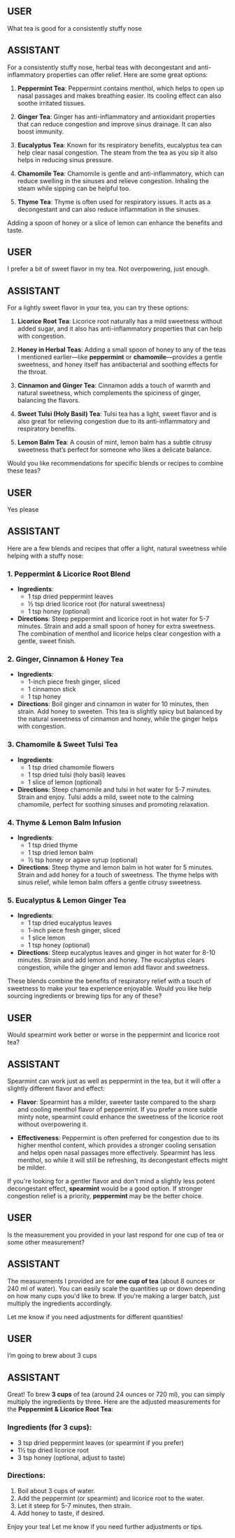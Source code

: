 ## USER
What tea is good for a consistently stuffy nose


## ASSISTANT
For a consistently stuffy nose, herbal teas with decongestant and anti-inflammatory properties can offer relief. Here are some great options:

1. **Peppermint Tea**: Peppermint contains menthol, which helps to open up nasal passages and makes breathing easier. Its cooling effect can also soothe irritated tissues.

2. **Ginger Tea**: Ginger has anti-inflammatory and antioxidant properties that can reduce congestion and improve sinus drainage. It can also boost immunity.

3. **Eucalyptus Tea**: Known for its respiratory benefits, eucalyptus tea can help clear nasal congestion. The steam from the tea as you sip it also helps in reducing sinus pressure.

4. **Chamomile Tea**: Chamomile is gentle and anti-inflammatory, which can reduce swelling in the sinuses and relieve congestion. Inhaling the steam while sipping can be helpful too.

5. **Thyme Tea**: Thyme is often used for respiratory issues. It acts as a decongestant and can also reduce inflammation in the sinuses.

Adding a spoon of honey or a slice of lemon can enhance the benefits and taste.

## USER
I prefer a bit of sweet flavor in my tea. Not overpowering, just enough. 

## ASSISTANT
For a lightly sweet flavor in your tea, you can try these options:

1. **Licorice Root Tea**: Licorice root naturally has a mild sweetness without added sugar, and it also has anti-inflammatory properties that can help with congestion.

2. **Honey in Herbal Teas**: Adding a small spoon of honey to any of the teas I mentioned earlier—like **peppermint** or **chamomile**—provides a gentle sweetness, and honey itself has antibacterial and soothing effects for the throat.

3. **Cinnamon and Ginger Tea**: Cinnamon adds a touch of warmth and natural sweetness, which complements the spiciness of ginger, balancing the flavors.

4. **Sweet Tulsi (Holy Basil) Tea**: Tulsi tea has a light, sweet flavor and is also great for relieving congestion due to its anti-inflammatory and respiratory benefits.

5. **Lemon Balm Tea**: A cousin of mint, lemon balm has a subtle citrusy sweetness that’s perfect for someone who likes a delicate balance.

Would you like recommendations for specific blends or recipes to combine these teas?

## USER
Yes please

## ASSISTANT
Here are a few blends and recipes that offer a light, natural sweetness while helping with a stuffy nose:

### 1. **Peppermint & Licorice Root Blend**
   - **Ingredients**:
     - 1 tsp dried peppermint leaves
     - ½ tsp dried licorice root (for natural sweetness)
     - 1 tsp honey (optional)
   - **Directions**: Steep peppermint and licorice root in hot water for 5-7 minutes. Strain and add a small spoon of honey for extra sweetness. The combination of menthol and licorice helps clear congestion with a gentle, sweet finish.

### 2. **Ginger, Cinnamon & Honey Tea**
   - **Ingredients**:
     - 1-inch piece fresh ginger, sliced
     - 1 cinnamon stick
     - 1 tsp honey
   - **Directions**: Boil ginger and cinnamon in water for 10 minutes, then strain. Add honey to sweeten. This tea is slightly spicy but balanced by the natural sweetness of cinnamon and honey, while the ginger helps with congestion.

### 3. **Chamomile & Sweet Tulsi Tea**
   - **Ingredients**:
     - 1 tsp dried chamomile flowers
     - 1 tsp dried tulsi (holy basil) leaves
     - 1 slice of lemon (optional)
   - **Directions**: Steep chamomile and tulsi in hot water for 5-7 minutes. Strain and enjoy. Tulsi adds a mild, sweet note to the calming chamomile, perfect for soothing sinuses and promoting relaxation.

### 4. **Thyme & Lemon Balm Infusion**
   - **Ingredients**:
     - 1 tsp dried thyme
     - 1 tsp dried lemon balm
     - ½ tsp honey or agave syrup (optional)
   - **Directions**: Steep thyme and lemon balm in hot water for 5 minutes. Strain and add honey for a touch of sweetness. The thyme helps with sinus relief, while lemon balm offers a gentle citrusy sweetness.

### 5. **Eucalyptus & Lemon Ginger Tea**
   - **Ingredients**:
     - 1 tsp dried eucalyptus leaves
     - 1-inch piece fresh ginger, sliced
     - 1 slice lemon
     - 1 tsp honey (optional)
   - **Directions**: Steep eucalyptus leaves and ginger in hot water for 8-10 minutes. Strain and add lemon and honey. The eucalyptus clears congestion, while the ginger and lemon add flavor and sweetness.

These blends combine the benefits of respiratory relief with a touch of sweetness to make your tea experience enjoyable. Would you like help sourcing ingredients or brewing tips for any of these?

## USER
Would spearmint work better or worse in the peppermint and licorice root tea?

## ASSISTANT
Spearmint can work just as well as peppermint in the tea, but it will offer a slightly different flavor and effect:

- **Flavor**: Spearmint has a milder, sweeter taste compared to the sharp and cooling menthol flavor of peppermint. If you prefer a more subtle minty note, spearmint could enhance the sweetness of the licorice root without overpowering it.
  
- **Effectiveness**: Peppermint is often preferred for congestion due to its higher menthol content, which provides a stronger cooling sensation and helps open nasal passages more effectively. Spearmint has less menthol, so while it will still be refreshing, its decongestant effects might be milder.

If you're looking for a gentler flavor and don't mind a slightly less potent decongestant effect, **spearmint** would be a good option. If stronger congestion relief is a priority, **peppermint** may be the better choice.

## USER
Is the measurement you provided in your last respond for one cup of tea or some other measurement?

## ASSISTANT
The measurements I provided are for **one cup of tea** (about 8 ounces or 240 ml of water). You can easily scale the quantities up or down depending on how many cups you'd like to brew. If you're making a larger batch, just multiply the ingredients accordingly. 

Let me know if you need adjustments for different quantities!

## USER
I’m going to brew about 3 cups

## ASSISTANT
Great! To brew **3 cups** of tea (around 24 ounces or 720 ml), you can simply multiply the ingredients by three. Here are the adjusted measurements for the **Peppermint & Licorice Root Tea**:

### Ingredients (for 3 cups):
- 3 tsp dried peppermint leaves (or spearmint if you prefer)
- 1½ tsp dried licorice root
- 3 tsp honey (optional, adjust to taste)

### Directions:
1. Boil about 3 cups of water.
2. Add the peppermint (or spearmint) and licorice root to the water.
3. Let it steep for 5-7 minutes, then strain.
4. Add honey to taste, if desired.

Enjoy your tea! Let me know if you need further adjustments or tips.